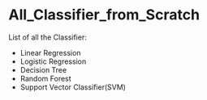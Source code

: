 # All_Classifier_from_Scratch

List of all the Classifier:
- Linear Regression
- Logistic Regression
- Decision Tree
- Random Forest
- Support Vector Classifier(SVM)
